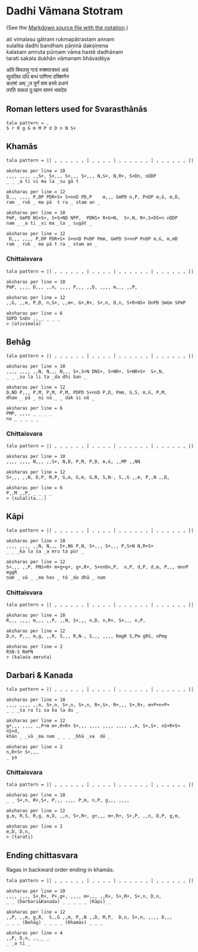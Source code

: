 
# Dadhi Vāmana Stotram

<script src="http://sriku.org/lib/carnot/carnot.min.js"></script>

(See the [Markdown source file with the notation](ativimala.md).)

ati vimalasu gātram rukmapātrastam annam  
sulalita dadhi bandham pāṇinā dakṣiṇena  
kalaśam amruta pūrṇam vāma hastē dadhānam  
tarati sakala dukhān vāmanam bhāvadēya  


अति विमलसु गात्रं रुक्मपात्रस्तं अन्नं  
सुललित दधि बन्धं पाणिना दक्शिणेन  
कलशं अम्ृत पूर्णं वाम हस्ते दधानं  
तरति सकल दु:खान वामनं भावदेय  

## Roman letters used for Svarasthānās

    tala pattern = ,
    S r R g G m M P d D n N S+
    
<pre class="carnot_style" hidden>
notation font size = 12
notation small font size = 10
stretch = 1.4
stretch space = 0.6
</pre>

## Khamās

    tala pattern = || , , , , , , | , , , , | , , , , , , | , , , , , , ||
    
    aksharas per line = 10
    ,,,, ,,,, ,,S+, S+,,, S+,,, S+,,, N,S+, N,R+, S+Dn, nDDP 
    _ _ _a ti vi ma la _su gā t 
    
    aksharas per line = 12
    D,,, ,,,, P,DP PDR+S+ S+nnD PD,P    m,,, GmPD n,P, PnDP m,G, m,D,    
    ram _ ruk _ ma pā  t ra _ stam an _
    
    aksharas per line = 10    
    PmP, GmPD NS+S+, S+S+ND NPP,  PDNS+ R+G+N,  S+,N, R+,S+DS+n nDDP
    nam _ _a ti _vi ma _la _ sugāt _ 

    aksharas per line = 12    
     D,,, ,,,, P,DP PDR+S+ S+nnD PnDP Pmm, GmPD S+nnP PnDP m,G, m,mD                          
    ram _ ruk _ ma pā t ra _ stam an _
    
### Chittaisvara

    tala pattern = || , , , , , , | , , , , | , , , , , , | , , , , , , ||

    aksharas per line = 10    
    PmP, ,,,, D,,, ,,n, ,,,, P,,, ,,D, ,,,, m,,, ,,P, 
    
    aksharas per line = 12
    ,,G, ,,m, P,D, n,S+, ,,m+, G+,R+, S+,n, D,n, S+R+NS+ DnPD SmGm SPmP
    
    aksharas per line = 6    
    SDPD SnDn ,,__ _ _ _
    > (ativimala)
    
## Behāg

    tala pattern = || , , , , , , | , , , , | , , , , , , | , , , , , , ||

    aksharas per line = 10    
    ,,,, ,,,, ,,N, N,,, N,,, S+,S+N DNS+, S+NR+, S+NR+S+  S+,N, 
    _ _ _su la li ta _da dhi ban _ 

    aksharas per line = 12    
    D,ND P,,, P,M, P,M, P,M, PDPD S+nnD P,D, Pmm, G,S, m,G, P,M, 
    dham _ pā _ ṇi nā _ _ dak ṣi ṇē _

    aksharas per line = 6   
    PMP, ,,,, _ _ _ _
    na _ _ _ _ _
    
### Chittaisvara
    
    tala pattern = || , , , , , , | , , , , | , , , , , , | , , , , , , ||
    
    aksharas per line = 10
    ,,,, ,,,, N,,, ,,S+, N,D, P,M, P,D, m,G, ,,MP ,,NN 
    
    aksharas per line = 12
    S+,,, ,,N, D,P, M,P, G,m, G,m, G,R, S,N-, S,,G ,,m, P,,N ,,D, 
    
    aksharas per line = 6
    P,,M ,,P, _ _ _ _ 
    > (sulalita...)    
    
## Kāpi

    tala pattern = || , , , , , , | , , , , | , , , , , , | , , , , , , ||

    aksharas per line = 10
    ,,,, ,,,, ,,N, N,,, S+,NG P,N, S+,,, S+,,, P,S+N N,R+S+
    _ _ _ka la śa _a mru ta pūr _ 
    
    aksharas per line = 12
    S+,,, ,,P, PNS+R+ m+g+g+, g+,R+, S+nnDn,P,  n,P, d,P, d,m, P,,, mnnP mggR
    ṇam _ vā _ _ma has _ tē _da dhā _ nam
    
### Chittaisvara 

    tala pattern = || , , , , , , | , , , , | , , , , , , | , , , , , , ||
    
    aksharas per line = 10
    R,,, ,,,, m,,, ,,P, ,,N, S+,,, n,D, n,R+, S+,,, n,P, 
    
    aksharas per line = 12
    D,n, P,,, m,g, ,,R, S,,, R,N-, S,,, ,,,, RmgR S,Pm gRS, nPmg
    
    aksharas per line = 2
    RSN-S RmPN
    > (kalaśa amruta)
    
## Darbari & Kanada

    tala pattern = || , , , , , , | , , , , | , , , , , , | , , , , , , ||

    aksharas per line = 10
    ,,,, ,,,, ,,n, S+,n, S+,n, S+,n, R+,S+, R+,,, S+,R+, m+P+n+P+
    _ _ _ta ra ti sa ka la du _ 

    aksharas per line = 12
    g+,,, ,,,, ,,P+m m+,R+R+ S+,,, ,,,, ,,,, ,,,, ,,n, S+,S+, nS+R+S+ nS+d, 
    khān _ _vā _ma nam _ _ _ _bhā _va  dē _

    aksharas per line = 2
    n,R+S+ S+,,, 
    _ ya
    
### Chittaisvara 

    tala pattern = || , , , , , , | , , , , | , , , , , , | , , , , , , ||
    
    aksharas per line = 10
    _ _ S+,n, R+,S+, P,,, ,,,, P,m, n,P, g,,, ,,,, 
    
    aksharas per line = 12
    g,m, R,S, R,g, m,D, ,,n, S+,R+, g+,,, m+,R+, S+,P, ,,n, D,P, g,m,
    
    aksharas per line = 2
    m,D, D,n,
    > (tarati)
    
## Ending chittasvara

Ragas in backward order ending in khamās.

    tala pattern = || , , , , , , | , , , , | , , , , , , | , , , , , , ||
    
    aksharas per line = 10
    ,,,, ,,,, S+,R+, P+,g+, ,,,, m+,,, ,,R+, S+,R+, S+,n, D,n, 
    _ _ (Darbari&Kanada) _ _ _ _ _ (Kāpi) _ 
    
    aksharas per line = 12
    ,,P, ,,m, g,R,  S,,G ,,m, P,,N ,,D, M,P,  D,n, S+,n, ,,,, D,,, 
    _ _ _ (Behāg) _ _ _ _ (Khamās) _ _ _
    
    aksharas per line = 4
    ,,P, D,n, ,,__ _
    _ _a ti _

